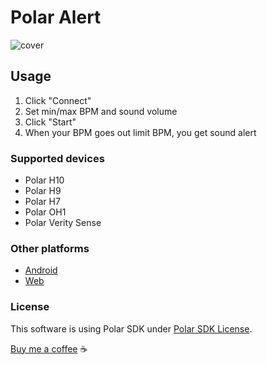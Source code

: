# Polar Alert

![cover](https://raw.githubusercontent.com/nikashitsa/polar-alert-ios/master/cover.png)

## Usage

1. Click "Connect"
2. Set min/max BPM and sound volume
3. Click "Start"
4. When your BPM goes out limit BPM, you get sound alert

### Supported devices

- Polar H10
- Polar H9
- Polar H7
- Polar OH1
- Polar Verity Sense

### Other platforms

- [Android](https://github.com/nikashitsa/polar-alert-android)
- [Web](https://github.com/nikashitsa/polar-h10-alert)

### License

This software is using Polar SDK under [Polar SDK License](Polar_SDK_License.txt).

[Buy me a coffee](https://www.paypal.com/donate/?hosted_button_id=DR69Z26Z8DJVE) ☕️
